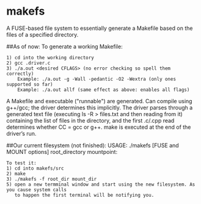 makefs
======

A FUSE-based file system to essentially generate a Makefile based on the files of a specified directory. 

##As of now:
To generate a working Makefile:

    1) cd into the working directory
    2) gcc .driver.c
    3) ./a.out <desired CFLAGS> (no error checking so spell them correctly)
        Example: ./a.out -g -Wall -pedantic -O2 -Wextra (only ones supported so far)
        Example: ./a.out allf (same effect as above: enables all flags)

A Makefile and executable ("runnable") are generated. Can compile using g++/gcc; the driver determines this implicitly. The driver parses through a generated text file (executing ls -R > files.txt and then reading from it) containing the list of files in the directory, and the first .c/.cpp read determines whether CC = gcc or g++. make is executed at the end of the driver’s run.

##Our current filesystem (not finished):
USAGE: ./makefs [FUSE and MOUNT options] root_directory mountpoint:

    To test it:
    1) cd into makefs/src
    2) make
    3) ./makefs -f root_dir mount_dir
    5) open a new termminal window and start using the new filesystem. As you cause system calls
       to happen the first terminal will be notifying you.
    

